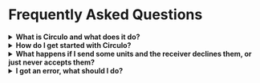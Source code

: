 # Frequently Asked Questions

<details>
<summary><strong>What is Circulo and what does it do?</strong></summary>

Circulo is a peer-to-peer payments application that enables users to experience a very simple, gift-oriented, credit system. The more times you give, the more the community authorizes you to give.

</details>

<details>
<summary><strong>How do I get started with Circulo?</strong></summary>
See the <a href="https://github.com/unytco/circulo#downloads">downloads section of the README</a> page for the download links and instructions.
</details>

<details>
<summary><strong>What happens if I send some units and the receiver declines them, or just never accepts them?</strong></summary>

Some gifts, despite the best intentions on the part of the gift giver, turn out not to be what the receiver is looking for. Kind of like that one time you gave your nephew a violin for his birthday. The fact that he never - even once - picked it up and learned to play, is his choice. In Circulo, once a gift has been given, there are no take-backs.
</details>
<details>
<summary><strong>I got an error, what should I do?</strong></summary>

Everybody has problems. We actually want to hear about yours. At least the ones that are affecting Circulo.

You can save the others for your therapist.

If you stumble across something that isn't working, see if somebody else has pointed out the problem in our <a href="https://github.com/unytco/circulo/issues">Github Issues</a>. If not, please let us know about it by creating an issue there yourself. (You will need a Github account to do that. If you don't already have one, don't fret. [Signing up](https://github.com/login) is easy and free.) 
</details>